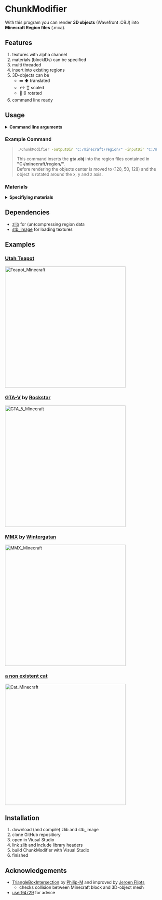 # ChunkModifier

With this program you can render **3D objects** (Wavefront .OBJ) into **Minecraft Region files** (.mca).

## Features
1. textures with alpha channel
2. materials (blockIDs) can be specified
4. multi threaded
5. insert into existing regions
6. 3D-objects can be
    - ➡️ ⬆️ translated
    - ↔️ ↕️ scaled
    - 🔄 🔃 rotated
7. command line ready

## Usage

<details>
<summary><b>Command line arguments</b> </summary>
<p>

mandatory:&nbsp;🔴\
optional:&nbsp;&nbsp;&nbsp;&nbsp;&nbsp;🟢

> 🔴 input directory for region (.mca) files
> ```bash
> -inputDir "string"
> ```
> 🔴 output directory for region (.mca) files
> 
> ```bash
> -outputDir "string"
> ```
> 🔴 obj filename
> 
> ```bash
> -objDir "string"
> ```
> 🔴 number of workerthreads
>
> ```bash
> -numThreads "integer"
> ```
> 🟢 center objects around (0, 0, 0) 
> 
> ```bash
> -center "boolean"
> ```
> 🟢 translate object by x, y and z offset
> 
> ```bash
> -translate "float,float,float"
> ```
> 🟢 scale object in x, y and z dimension
> 
> ```bash
> -scale "float,float,float"
> ```
> 🟢 scale object to specific x, y and z dimension 
> 
> ```bash
> -scaleTo "float,float,float"
> ```
> 🟢 rotate around x, y and z axis
>
> ```bash
> -rotate "float,float,float"
> ```


</p>
</details>

### Example Command
> ```bash
> ./ChunkModifier -outputDir "C:/minecraft/region/" -inputDir "C:/minecraft/region/"  -objDir "E:\Library\3D objects\GTA\gta.obj" -numThreads "12" -center "true" -translate "128,50,128" -rotate "20,-30,60"
> ```
> This command inserts the **gta.obj** into the region files contained in **"C:/minecraft/region/"**.\
> Before rendering the objects center is moved to (128, 50, 128) and the object is rotated around the x, y and z axis.

### Materials
<details>
<summary><b>Specifiying materials</b> </summary>
<p>

To specify the blocks that the ChunkModifier can place in Minecraft
you may alter the **'blocks.txt'** file in **'ChunkModifier/data/assets/'**.\
The file is structured like this:
```c++
blockID, tex_filename, r g b a
...
```

| name          | type       | mandatory   | meaning                                                   |
| ------------- | ---------- | ----------- | --------------------------------------------------------- |
| blockID       | string     | ✓           | minecraft blockID starting with 'minecraft:'              |
| tex_filename  | string     | ✓           | texture filename used to calculate average color of block |
| r g b a       | 4x Integer | ✗           | RGBA 0-255 overrides the texture average color if needed  |

### Example
```c++
minecraft:bookshelf, bookshelf.png
minecraft:bricks, brick.png, 146 99 86 255
...
```

In this example the average color of the **'minecraft:bookshelf'** is not specified so the program will try to load\

**'ChunkModifier/data/assets/bookshelf.png'**
and add the average color of the image to the **'blocks.txt'** file.\
If you want to add more blocks to the **'blocks.txt'** file you should move your Minecraft textures into
the **'assets'** folder so that the ChunkModifier can load them.

To have more control over the materials and their corresponding blocks you can specify the blockID for a material in the .mtl file like so:
```mtl
newmtl pig
Kd 0.900000 0.000000 0.488000
d 1.000000
blockID minecraft:pink_concrete
```

</p>
</details>

## Dependencies
- [zlib](https://zlib.net/)  for (un)compressing region data
- [stb_image](https://github.com/nothings/stb) for loading textures

## Examples

### **[Utah Teapot](https://graphics.stanford.edu/courses/cs148-10-summer/as3/code/as3/teapot.obj)**

<img src="https://user-images.githubusercontent.com/63503707/119498295-c0dd3080-bd65-11eb-9b5c-22e3fb0775d2.png" alt="Teapot_Minecraft" width="400" height="400"/>


### **[GTA-V](https://sketchfab.com/3d-models/map-gta5-f622784b2fa9453fb20821afb74a9cb6)** by [Rockstar](https://www.rockstargames.com/games/V)

<img src="https://user-images.githubusercontent.com/63503707/119673736-e3da1400-be3b-11eb-9ef7-ad406e65b2cc.png" alt="GTA_5_Minecraft" width="400" height="400"/>

### **[MMX](https://wintergatan.net/collections/download/products/mmx-cad-wintergatan-original-files)** by [Wintergatan](https://www.youtube.com/channel/UCcXhhVwCT6_WqjkEniejRJQ)

<img src="https://user-images.githubusercontent.com/63503707/119498472-f124cf00-bd65-11eb-87e8-86a4b7c0ef6f.png" alt="MMX_Minecraft" width="400" height="400"/>

### **[a non existent cat](https://thiscatdoesnotexist.com/)**

<img src="https://user-images.githubusercontent.com/63503707/119557409-7200bc80-bda0-11eb-990a-7401cf6fb781.png" alt="Cat_Minecraft" width="400" height="400"/>

## Installation
1. download (and compile) zlib and stb_image
3. clone GitHub repositiory
4. open in Viusal Studio
5. link zlib and include library headers
6. build ChunkModifier with Visual Studio
7. finished

## Acknowledgements
- [TriangleBoxIntersection](https://gist.github.com/Philipp-M/e5747bd5a4e264ab143824059d21c120) by [Philip-M](https://github.com/Philipp-M) and improved by [Jeroen Flipts](https://github.com/jflipts)
    - checks collision between Minecraft block and 3D-object mesh 
 - [user94729](https://git.omegazero.org/user94729) for advice
